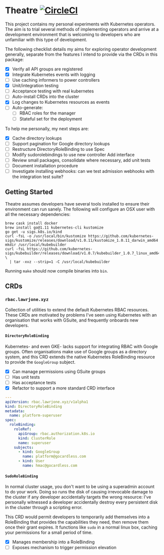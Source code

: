 # Theatre [![CircleCI](https://circleci.com/gh/lawrencejones/theatre.svg?style=svg)](https://circleci.com/gh/lawrencejones/theatre)

This project contains my personal experiments with Kubernetes operators. The aim
is to trial several methods of implementing operators and arrive at a
development environment that is welcoming to developers who are unfamiliar with
this type of development.

The following checklist details my aims for exploring operator development
generally, separate from the features I intend to provide via the CRDs in this
package:

- [x] Verify all API groups are registered
- [x] Integrate Kubernetes events with logging
- [ ] Use caching informers to power controllers
- [x] Unit/integration testing
- [ ] Acceptance testing with real kubernetes
- [ ] Auto-install CRDs into the cluster
- [x] Log changes to Kubernetes resources as events
- [ ] Auto-generate:
  - [ ] RBAC roles for the manager
  - [ ] Stateful set for the deployment

To help me personally, my next steps are:

- [x] Cache directory lookups
- [ ] Support pagination for Google directory lookups
- [ ] Restructure DirectoryRoleBinding to use Spec
- [ ] Modify sudorolebindings to use new controller Add interface
- [ ] Review small packages, consolidate where necessary, add unit tests
- [ ] Document installation procedure
- [ ] Investigate installing webhooks: can we test admission webhooks with the
      integration test suite?

## Getting Started

Theatre assumes developers have several tools installed to ensure their
environment can run sanely. The following will configure an OSX user with all
the necessary dependencies:

```shell
brew cask install docker
brew install go@1.11 kubernetes-cli kustomize
go get -u sigs.k8s.io/kind 
curl -fsL -o /usr/local/bin/kustomize https://github.com/kubernetes-sigs/kustomize/releases/download/v1.0.11/kustomize_1.0.11_darwin_amd64
mkdir /usr/local/kubebuilder
curl -fsL https://github.com/kubernetes-sigs/kubebuilder/releases/download/v1.0.7/kubebuilder_1.0.7_linux_amd64.tar.gz \
  | tar -xvz --strip=1 -C /usr/local/kubebuilder
```

Running `make` should now compile binaries into `bin`.

## CRDs

### `rbac.lawrjone.xyz`

Collection of utilities to extend the default Kubernetes RBAC resources. These
CRDs are motivated by problems I've seen using Kubernetes with an organisation
that works with GSuite, and frequently onboards new developers.

#### `DirectoryRoleBinding`

Kubernetes- and even GKE- lacks support for integrating RBAC with Google groups.
Often organisations make use of Google groups as a directory system, and this
CRD extends the native Kubernetes RoleBinding resource to provide the
`GoogleGroup` subject.

- [x] Can manage permissions using GSuite groups
- [ ] Has unit tests
- [ ] Has acceptance tests
- [x] Refactor to support a more standard CRD interface

```yaml
---
apiVersion: rbac.lawrjone.xyz/v1alpha1
kind: DirectoryRoleBinding
metadata:
  name: platform-superuser
spec:
  roleBinding:
    roleRef:
      apiGroup: rbac.authorization.k8s.io
      kind: ClusterRole
      name: superuser
    subjects:
      - kind: GoogleGroup
        name: platform@gocardless.com
      - kind: User
        name: hmac@gocardless.com
```

#### `SudoRoleBinding`

In normal cluster usage, you don't want to be using a superadmin account to do
your work. Doing so runs the disk of causing irrevocable damage to the cluster
if any developer accidentally targets the wrong resource: I've personally
witnessed a developer accidentally destroy every persistent disk in the cluster
through a scripting error.

This CRD would permit developers to temporarily add themselves into a
RoleBinding that provides the capabilities they need, then remove them once
their grant expires. It functions like `sudo` in a normal linux box, caching
your permissions for a small period of time.

- [x] Manages membership into a RoleBinding
- [ ] Exposes mechanism to trigger permission elevation
